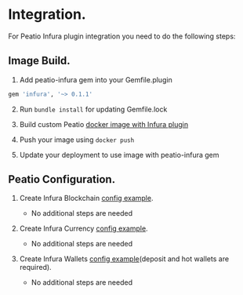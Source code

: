# Integration.

For Peatio Infura plugin integration you need to do the following steps:

## Image Build.

1. Add peatio-infura gem into your Gemfile.plugin
```ruby
gem 'infura', '~> 0.1.1'
```

2. Run `bundle install` for updating Gemfile.lock

3. Build custom Peatio [docker image with Infura plugin](https://github.com/rubykube/peatio/blob/master/docs/plugins.md#build)

4. Push your image using `docker push`

5. Update your deployment to use image with peatio-infura gem

## Peatio Configuration.

1. Create Infura Blockchain [config example](../config/blockchains.yml).
    * No additional steps are needed

2. Create Infura Currency [config example](../config/currencies.yml).
    * No additional steps are needed

3. Create Infura Wallets [config example](../config/wallets.yml)(deposit and hot wallets are required).
    * No additional steps are needed